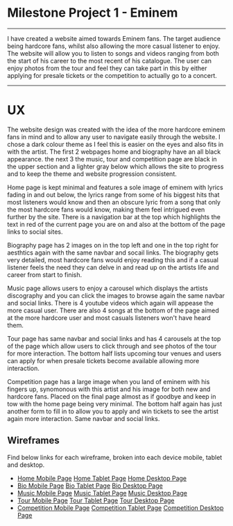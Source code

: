 # Milestone Project 1 - Eminem 
---
I have created a website aimed towards Eminem fans. The target audience being hardcore fans, whilst also allowing the more casual listener to enjoy. 
The website will allow you to listen to songs and videos ranging from both the start of his career to the most recent of his catalogue. The user can enjoy
photos from the tour and feel they can take part in this by either applying for presale tickets or the competition to actually go to a concert.

---

# UX

The website design was created with the idea of the more hardcore eminem fans in mind and to allow any user to navigate easily through the website. 
I chose a dark colour theme as I feel this is easier on the eyes and also fits in with the artist. The first 2 webpages home and biography have an all black appearance.
the next 3 the music, tour and competition page are black in the upper section and a lighter gray below which allows the site to progress and to keep the theme and website progression consistent.

Home page is kept minimal and features a sole image of eminem with lyrics fading in and out below, the lyrics range from some of his biggest hits that most listeners would know and then an obscure lyric from a song that only the most hardcore fans would know, making them feel intrigued even further by the site. There is a navigation bar at the top which highlights the text in red of the current page you are on and also at the bottom of the page links to social sites.

Biography page has 2 images on in the top left and one in the top right for aesthtics again with the same navbar and socail links. The biography gets very detailed, most hardcore fans would enjoy reading this and if a casual listener feels the need they can delve in and read up on the artists life and career from start to finish.

Music page allows users to enjoy a carousel which displays the artists discography and you can click the images to browse again the same navbar and social links. There is 4 youtube videos which again will appease the more casual user. There are also 4 songs at the bottom of the page aimed at the more hardcore user and most casuals listeners won't have heard them.

Tour page has same navbar and social links and has 4 carousels at the top of the page which allow users to click through and see photos of the tour for more interaction. The bottom half lists upcoming tour venues and users can apply for when presale tickets become available allowing more interaction.

Competition page has a large image when you land of eminem with his fingers up, synomonous with this artist and his image for both new and hardcore fans. Placed on the final page almost as if goodbye and keep in tow with the home page being very minimal. The bottom half again has just another form to fill in to allow you to apply and win tickets to see the artist again more interaction. Same navbar and social links.


## Wireframes

Find below links for each wireframe, broken into each device mobile, tablet and desktop.

* [Home Mobile Page](https://raw.githubusercontent.com/LiamD88/milestone-project-1-eminem/master/assets/images/main-page-mobile-wireframe.png) 
[Home Tablet Page](https://raw.githubusercontent.com/LiamD88/milestone-project-1-eminem/master/assets/images/main-page-ipad-wireframe.png)
[Home Desktop Page](https://raw.githubusercontent.com/LiamD88/milestone-project-1-eminem/master/assets/images/main-page-desktop-wireframe.png)
* [Bio Mobile Page](https://raw.githubusercontent.com/LiamD88/milestone-project-1-eminem/master/assets/images/bio-mobile-wireframe.png)
[Bio Tablet Page](https://raw.githubusercontent.com/LiamD88/milestone-project-1-eminem/master/assets/images/bio-ipad-wireframe.png)
[Bio Desktop Page](https://raw.githubusercontent.com/LiamD88/milestone-project-1-eminem/master/assets/images/bio-desktop-wireframe.png)
* [Music Mobile Page](https://raw.githubusercontent.com/LiamD88/milestone-project-1-eminem/master/assets/images/music-page-mobile-wireframe.png)
[Music Tablet Page](https://raw.githubusercontent.com/LiamD88/milestone-project-1-eminem/master/assets/images/music-ipad-wireframe.png)
[Music Desktop Page](https://raw.githubusercontent.com/LiamD88/milestone-project-1-eminem/master/assets/images/music-desktop-wireframe.png)
* [Tour Mobile Page](https://raw.githubusercontent.com/LiamD88/milestone-project-1-eminem/master/assets/images/tour-page-mobile-wireframe.png)
[Tour Tablet Page](https://raw.githubusercontent.com/LiamD88/milestone-project-1-eminem/master/assets/images/tour-page-ipad-wireframe.png)
[Tour Desktop Page](https://raw.githubusercontent.com/LiamD88/milestone-project-1-eminem/master/assets/images/tour-page-desktop-wireframe.png)
* [Competition Mobile Page](https://raw.githubusercontent.com/LiamD88/milestone-project-1-eminem/master/assets/images/competition-mobile-wireframe.png)
[Competition Tablet Page](https://raw.githubusercontent.com/LiamD88/milestone-project-1-eminem/master/assets/images/competition-ipad-wireframe.png)
[Competition Desktop Page](https://raw.githubusercontent.com/LiamD88/milestone-project-1-eminem/master/assets/competition-desktop-wireframe.png)